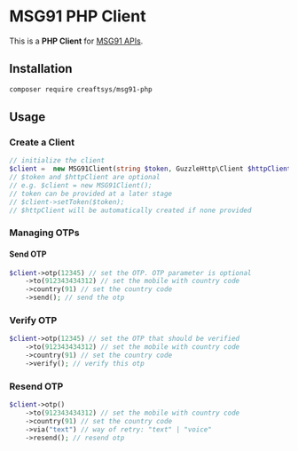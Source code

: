# MSG91 PHP Client

This is a **PHP Client** for [MSG91 APIs](https://docs.msg91.com/collection/msg91-api-integration/5/pages/139).

## Installation

```bash
composer require creaftsys/msg91-php
```

## Usage

### Create a Client

```php
// initialize the client
$client =  new MSG91Client(string $token, GuzzleHttp\Client $httpClient);
// $token and $httpClient are optional
// e.g. $client = new MSG91Client();
// token can be provided at a later stage
// $client->setToken($token);
// $httpClient will be automatically created if none provided
```

### Managing OTPs

#### Send OTP

```php
$client->otp(12345) // set the OTP. OTP parameter is optional
	->to(912343434312) // set the mobile with country code
	->country(91) // set the country code
	->send(); // send the otp
```

### Verify OTP

```php
$client->otp(12345) // set the OTP that should be verified
	->to(912343434312) // set the mobile with country code
	->country(91) // set the country code
	->verify(); // verify this otp
```

### Resend OTP

```php
$client->otp()
	->to(912343434312) // set the mobile with country code
	->country(91) // set the country code
	->via("text") // way of retry: "text" | "voice"
	->resend(); // resend otp
```
